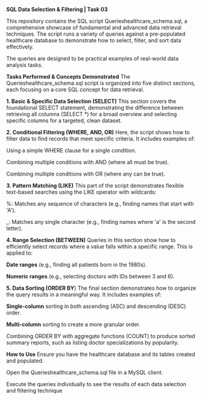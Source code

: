 
**SQL Data Selection & Filtering | Task 03**

This repository contains the SQL script Querieshealthcare_schema.sql, a comprehensive showcase of fundamental and advanced data retrieval techniques. The script runs a variety of queries against a pre-populated healthcare database to demonstrate how to select, filter, and sort data effectively.

The queries are designed to be practical examples of real-world data analysis tasks.


**Tasks Performed & Concepts Demonstrated**
The Querieshealthcare_schema.sql script is organized into five distinct sections, each focusing on a core SQL concept for data retrieval.

**1. Basic & Specific Data Selection (SELECT)**
This section covers the foundational SELECT statement, demonstrating the difference between retrieving all columns (SELECT *) for a broad overview and selecting specific columns for a targeted, clean dataset.


**2. Conditional Filtering (WHERE, AND, OR)**
Here, the script shows how to filter data to find records that meet specific criteria. It includes examples of:

Using a simple WHERE clause for a single condition.

Combining multiple conditions with AND (where all must be true).

Combining multiple conditions with OR (where any can be true).


**3. Pattern Matching (LIKE)**
This part of the script demonstrates flexible text-based searches using the LIKE operator with wildcards:

%: Matches any sequence of characters (e.g., finding names that start with 'A').

_: Matches any single character (e.g., finding names where 'a' is the second letter).


**4. Range Selection (BETWEEN)**
Queries in this section show how to efficiently select records where a value falls within a specific range. This is applied to:

**Date ranges** (e.g., finding all patients born in the 1980s).

**Numeric ranges** (e.g., selecting doctors with IDs between 3 and 6).


**5. Data Sorting (ORDER BY**)
The final section demonstrates how to organize the query results in a meaningful way. It includes examples of:

**Single-column** sorting in both ascending (ASC) and descending (DESC) order.

**Multi-column** sorting to create a more granular order.

Combining ORDER BY with aggregate functions (COUNT) to produce sorted summary reports, such as listing doctor specializations by popularity.


**How to Use**
Ensure you have the healthcare database and its tables created and populated.

Open the Querieshealthcare_schema.sql file in a MySQL client.

Execute the queries individually to see the results of each data selection and filtering technique

